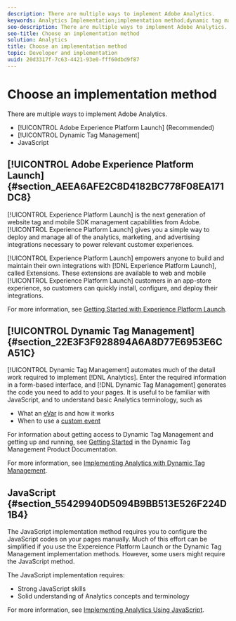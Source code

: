 ```yaml
---
description: There are multiple ways to implement Adobe Analytics.
keywords: Analytics Implementation;implementation method;dynamic tag management;dtm;javascript
seo-description: There are multiple ways to implement Adobe Analytics.
seo-title: Choose an implementation method
solution: Analytics
title: Choose an implementation method
topic: Developer and implementation
uuid: 20d3317f-7c63-4421-93e0-fff60dbd9f87
---
```


# Choose an implementation method

There are multiple ways to implement Adobe Analytics.

* [!UICONTROL Adobe Experience Platform Launch] (Recommended) 
* [!UICONTROL Dynamic Tag Management] 
* JavaScript

## [!UICONTROL Adobe Experience Platform Launch] {#section_AEEA6AFE2C8D4182BC778F08EA171DC8}

[!UICONTROL Experience Platform Launch] is the next generation of website tag and mobile SDK management capabilities from Adobe. [!UICONTROL Experience Platform Launch] gives you a simple way to deploy and manage all of the analytics, marketing, and advertising integrations necessary to power relevant customer experiences.

[!UICONTROL Experience Platform Launch] empowers anyone to build and maintain their own integrations with [!DNL Experience Platform Launch], called Extensions. These extensions are available to web and mobile [!UICONTROL Experience Platform Launch] customers in an app-store experience, so customers can quickly install, configure, and deploy their integrations.

For more information, see [Getting Started with Experience Platform Launch](https://docs.adobelaunch.com/getting-started).

## [!UICONTROL Dynamic Tag Management] {#section_22E3F3F928894A6A8D77E6953E6CA51C}

[!UICONTROL Dynamic Tag Management] automates much of the detail work required to implement [!DNL Analytics]. Enter the required information in a form-based interface, and [!DNL Dynamic Tag Management] generates the code you need to add to your pages.
It is useful to be familiar with JavaScript, and to understand basic Analytics terminology, such as

* What an [eVar](https://marketing.adobe.com/resources/help/en_US/reference/conversion_var_admin.html) is and how it works 
* When to use a [custom event](../../implement/analytics-terminology-basics/c-props-evars/event-custom.md#concept_CDA3C98C85B24A71B4B5C71F24BF918F)

For information about getting access to Dynamic Tag Management and getting up and running, see [Getting Started](https://marketing.adobe.com/resources/help/en_US/dtm/get_started.html) in the Dynamic Tag Management Product Documentation.

For more information, see [Implementing Analytics with Dynamic Tag Management](../../implement/c-implement-with-dtm/dtm-implementation-overview.md).

## JavaScript {#section_55429940D5094B9BB513E526F224D1B4}

The JavaScript implementation method requires you to configure the JavaScript codes on your pages manually. Much of this effort can be simplified if you use the Expereience Platform Launch or the Dynamic Tag Management implementation methods. However, some users might require the JavaScript method.

The JavaScript implementation requires:

* Strong JavaScript skills 
* Solid understanding of Analytics concepts and terminology

For more information, see [Implementing Analytics Using JavaScript](../../implement/js-implementation/javascript-implementation-overview.md). 
